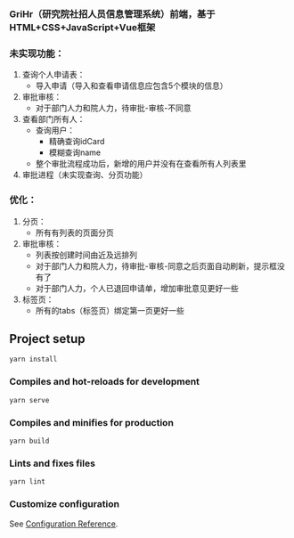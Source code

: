 ### GriHr（研究院社招人员信息管理系统）前端，基于HTML+CSS+JavaScript+Vue框架
### 未实现功能：
1. 查询个人申请表：
   - 导入申请（导入和查看申请信息应包含5个模块的信息）
2. 审批审核：
   - 对于部门人力和院人力，待审批-审核-不同意
3. 查看部门所有人：
   - 查询用户：
     - 精确查询idCard
     - 模糊查询name
   - 整个审批流程成功后，新增的用户并没有在查看所有人列表里
4. 审批进程（未实现查询、分页功能）
### 优化：
1. 分页：
   - 所有有列表的页面分页
2. 审批审核：
   - 列表按创建时间由近及远排列
   - 对于部门人力和院人力，待审批-审核-同意之后页面自动刷新，提示框没有了
   - 对于部门人力，个人已退回申请单，增加审批意见更好一些
3. 标签页：
   - 所有的tabs（标签页）绑定第一页更好一些

## Project setup
```
yarn install
```

### Compiles and hot-reloads for development
```
yarn serve
```

### Compiles and minifies for production
```
yarn build
```

### Lints and fixes files
```
yarn lint
```

### Customize configuration
See [Configuration Reference](https://cli.vuejs.org/config/).
